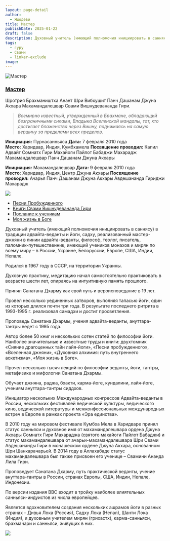 ```yaml
---
layout: page-detail
author:
  - Яшодеви
title: Мастер
publishDate: 2025-01-22
draft: false
description: Духовный учитель (имеющий полномочия инициировать в саннясу) в традиции адвайта-веданты и йоги, садху, реализованный мастер-джняни в линии адвайта-веданты, философ, теолог, писатель, паломник-путешественник, имеющий учеников монахов и мирян по всему миру – в России, Украине, Белоруссии, Европе, США, Индии, Непале.
tags:
  - гуру
  - Свами
  - linker-exclude
image:
---
```

![Мастер](https://www.advayta.org/upload/iblock/cf7/cf7dd3a51f993ab10834b7cd5e50e270.jpg "Мастер")

### [Мастер](https://www.advayta.org/ukr/mayster/)

Шротрия Брахмаништха Анант Шри Вибхушит Панч Дашанам Джуна Акхара
Махамандалешвар Свами Вишнудевананда Гири.

> _Всемирно известный, утвержденный в Брахмане, обладающий безграничными силами,_
> _Владыка Вселенской мандалы, тот, кто достигает блаженства через Вишну,_
> _поднимаясь на самую вершину за пределами всех пределов_.

**Инициация:** Пурнасанньяса
**Дата:** 7 февраля 2010 года
**Место:** Харидвар, Индия, Кумбхамела
**Посвящение проводил:** Капил Адвайт Сомнатх Гири Махайоги Пайлот Бабаджи Махарадж Махамандалешвар Панч Дашанам Джуна Акхары

**Инициация:** Махамандалешвар
**Дата:** 9 февраля 2010 года
**Место:** Харидвар, Индия, Центр Джуна Акхары
**Посвящение проводил:** Ачарья Панч Дашанам Джуна Акхары Авдешананда Гириджи Махарадж

![](https://www.advayta.org/binaries/am/10655.jpg)

- [Песни Пробужденного](https://www.advayta.org/master/pesni-probuzhdennogo/)
- [Книги Свами Вишнудевананда Гири](https://www.advayta.org/library/knigi-svami-vishnudevananda-giri/)
- [Послание к ученикам](https://www.advayta.org/master/poslanie-k-uchenikam-ko-dnyu-shivaratri-fevral-2014-g/)
- [Моя жизнь в Боге](https://www.advayta.org/library/knigi-svami-vishnudevananda-giri/moya-zhizn-v-boge/)

Духовный учитель (имеющий полномочия инициировать в саннясу) в традиции адвайта-веданты и йоги, садху, реализованный мастер-джняни в линии адвайта-веданты, философ, теолог, писатель, паломник-путешественник, имеющий учеников монахов и мирян по всему миру – в России, Украине, Белоруссии, Европе, США, Индии, Непале.

Родился в 1967 году в СССР, на территории Украины.

Духовную практику, медитацию начал самостоятельно практиковать в возрасте шести лет, опираясь на интуитивную память прошлого.

Принял Санатана Дхарму как свой путь и вероисповедание в 19 лет.

Провел несколько уединенных затворов, выполняя тапасью йоги, один из которых длился почти три года. В результате последнего ритрита в 1993-1995 г. реализовал самадхи и достиг просветления.

Проповедь Санатана Дхармы, учения адвайта-веданты, ануттара-тантры ведет с 1995 года.

Автор более 50 книг и нескольких сотен статей по философии йоги. Наиболее значительные и известные труды и книги: двухтомник «Сияние драгоценных тайн лайя-йоги», «Песни пробужденного», «Вселенная джняни», «Духовная алхимия: путь внутреннего аскетизма», «Моя жизнь в Боге».

Прочел несколько тысяч лекций по философии веданты, йоги, тантры, метафизике и мифологии Санатана Дхармы.

Обучает джняна, раджа, бхакти, карма-йоге, кундалини, лайя-йоге, учениям ануттара-тантры сиддхов.

Инициатор нескольких Международных конгрессов Адвайта-веданты в России, нескольких фестивалей ведической культуры, ведического кино, ведической литературы и межконфессиональных международных встреч в Европе в рамках проекта «Эра единства».

В 2010 году на мировом фестивале Кумбха Мела в Харидваре принял статус санньяси и духовное имя от махамандалешвара ордена Джуна Акхары Сомнатх Гири Махараджа (святого махайоги Пайлот Бабаджи) и статус махамандалешвара от ачарьи-махамандалешвара Шри Свами Авдешананды Гири в монашеском ордене Джуна Акхара, основанном Шри Шанкарачарьей. В 2014 году в Аллахабаде статус махамандалешвара был также присвоен его ученице – Свамини Ананда Лила Гири.

Проповедует Санатана Дхарму, путь практической веданты, учение ануттара-тантры в России, странах Европы, США, Индии, Непале, Индонезии.

По версии издания ВВС входит в тройку наиболее влиятельных санньяси-индуистов из числа европейцев.

Является вдохновителем создания нескольких ашрамов йоги в разных странах – Дивья Лока (Россия), Садху Лока (Непал), Шанти Лока (Индия), и духовным учителем мирян (грихастх), карма-санньяси, брахмачари и санньяси, живущих в них.

  

![](https://www.advayta.org/binaries/am/10656.jpg)